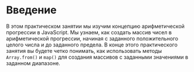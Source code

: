 # Введение

В этом практическом занятии мы изучим концепцию арифметической прогрессии в JavaScript. Мы узнаем, как создать массив чисел в арифметической прогрессии, начиная с заданного положительного целого числа и до заданного предела. В конце этого практического занятия вы будете четко понимать, как использовать методы `Array.from()` и `map()` для создания массивов с заданными значениями в заданном диапазоне.
